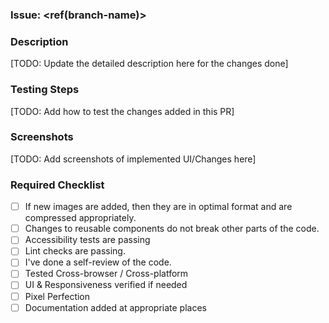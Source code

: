 
### Issue: <ref(branch-name)>

### Description

[TODO: Update the detailed description here for the changes done]

### Testing Steps

[TODO: Add how to test the changes added in this PR]

### Screenshots

[TODO: Add screenshots of implemented UI/Changes here]

### Required Checklist

- [ ] If new images are added, then they are in optimal format and are compressed appropriately.
- [ ] Changes to reusable components do not break other parts of the code.
- [ ] Accessibility tests are passing
- [ ] Lint checks are passing.
- [ ] I've done a self-review of the code.
- [ ] Tested Cross-browser / Cross-platform
- [ ] UI & Responsiveness verified if needed
- [ ] Pixel Perfection
- [ ] Documentation added at appropriate places

